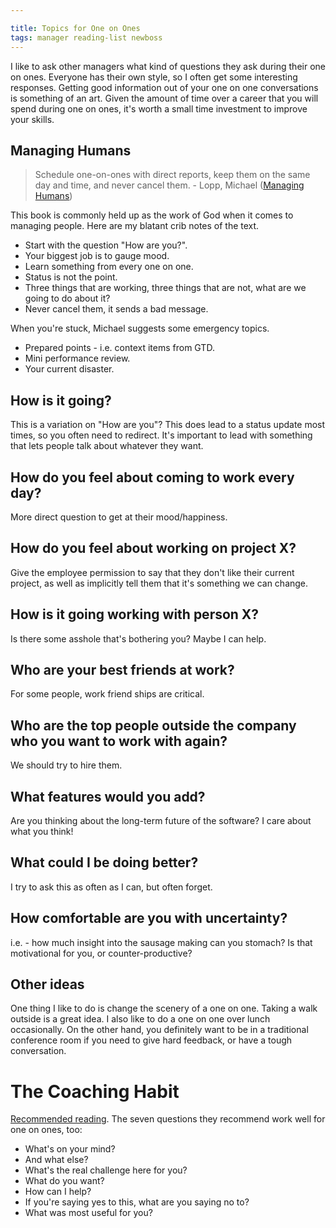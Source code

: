 ```yaml
---

title: Topics for One on Ones
tags: manager reading-list newboss
---
```


I like to ask other managers what kind of questions they ask during their one on ones. Everyone has their own style, so I often get some interesting responses. Getting good information out of your one on one conversations is something of an art. Given the amount of time over a career that you will spend during one on ones, it's worth a small time investment to improve your skills.


## Managing Humans

> Schedule one-on-ones with direct reports, keep them on the same day and time, and never cancel them. - Lopp, Michael ([Managing Humans](http://www.amazon.com/Managing-Humans-Humorous-Software-Engineering/dp/1430243147))

This book is commonly held up as the work of God when it comes to managing people. Here are my blatant crib notes of the text.

- Start with the question "How are you?".
- Your biggest job is to gauge mood.
- Learn something from every one on one.
- Status is not the point.
- Three things that are working, three things that are not, what are we going to do about it?
- Never cancel them, it sends a bad message.

When you're stuck, Michael suggests some emergency topics.

- Prepared points - i.e. context items from GTD.
- Mini performance review.
- Your current disaster.


##  How is it going?

This is a variation on "How are you"? This does lead to a status update most times, so you often need to redirect. It's important to lead with something that lets people talk about whatever they want.

## How do you feel about coming to work every day?

More direct question to get at their mood/happiness.

## How do you feel about working on project X?

Give the employee permission to say that they don't like their current project, as well as implicitly tell them that it's something we can change.

## How is it going working with person X?

Is there some asshole that's bothering you? Maybe I can help.

## Who are your best friends at work?

For some people, work friend ships are critical.

## Who are the top people outside the company who you want to work with again?

We should try to hire them.

## What features would you add?

Are you thinking about the long-term future of the software? I care about what you think!

## What could I be doing better?

I try to ask this as often as I can, but often forget.

## How comfortable are you with uncertainty?

i.e. - how much insight into the sausage making can you stomach? Is that
motivational for you, or counter-productive?

## Other ideas

One thing I like to do is change the scenery of a one on one. Taking a walk outside is a great idea. I also like to do a one on one over lunch occasionally. On the other hand, you definitely want to be in a traditional conference room if you need to give hard feedback, or have a tough conversation.

# The Coaching Habit

[Recommended reading](https://www.amazon.com/Coaching-Habit-Less-Change-Forever/dp/0978440749).
The seven questions they recommend work well for one on ones, too:

- What's on your mind?
- And what else?
- What's the real challenge here for you?
- What do you want?
- How can I help?
- If you're saying yes to this, what are you saying no to?
- What was most useful for you?
